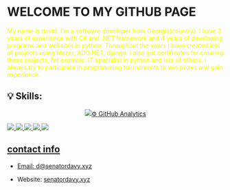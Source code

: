 
# WELCOME TO MY GITHUB PAGE


<p style="color: #f4fc03;">
My name is david. I'm a software developer from Georgia(country). I have 3 years of experience with C# and .NET framework and 4 years of developing programs and websites in python. Throughout the years I have created lots of projects using blazor, ADO.NET, django. I also got certificates for creating these projects, for example: IT specialist in python and lots of others. I always try to participate in programming tournaments to win prizes and gain experience. 
</p>

  

## 💡 Skills:

<p align="center">
  <a href="https://skillicons.dev">
    <img src="https://skillicons.dev/icons?i=git,photoshop,docker,c,vim/>
  </a>
</p>

## ⚙️ GitHub Analytics


  ![](https://github-profile-summary-cards.vercel.app/api/cards/profile-details?username=SenatorArmstrong228&theme=dracula)
  ![](https://github-profile-summary-cards.vercel.app/api/cards/repos-per-language?username=SenatorArmstrong228&theme=dracula)
  ![](https://github-profile-summary-cards.vercel.app/api/cards/most-commit-language?username=SenatorArmstrong228&theme=dracula)
  ![](https://github-profile-summary-cards.vercel.app/api/cards/stats?username=SenatorArmstrong228&theme=dracula)
  ![](https://github-profile-summary-cards.vercel.app/api/cards/productive-time?username=SenatorArmstrong228&theme=dracula)


## contact info
 - Email: d@senatordavy.xyz
 + Website:  [senatordavy.xyz](https://senatordavy.xyz)



